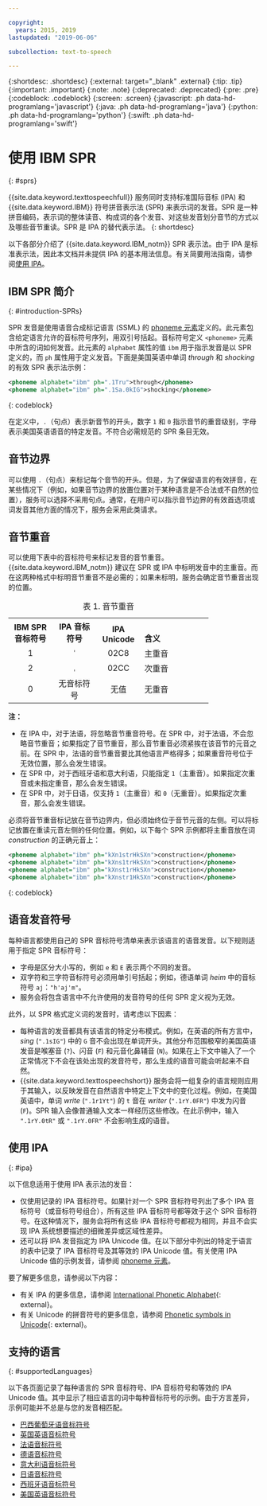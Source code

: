 ```yaml
---

copyright:
  years: 2015, 2019
lastupdated: "2019-06-06"

subcollection: text-to-speech

---
```


{:shortdesc: .shortdesc}
{:external: target="_blank" .external}
{:tip: .tip}
{:important: .important}
{:note: .note}
{:deprecated: .deprecated}
{:pre: .pre}
{:codeblock: .codeblock}
{:screen: .screen}
{:javascript: .ph data-hd-programlang='javascript'}
{:java: .ph data-hd-programlang='java'}
{:python: .ph data-hd-programlang='python'}
{:swift: .ph data-hd-programlang='swift'}

# 使用 IBM SPR
{: #sprs}

{{site.data.keyword.texttospeechfull}} 服务同时支持标准国际音标 (IPA) 和 {{site.data.keyword.IBM}} 符号拼音表示法 (SPR) 来表示词的发音。SPR 是一种拼音编码，表示词的整体读音、构成词的各个发音、对这些发音划分音节的方式以及哪些音节重读。SPR 是 IPA 的替代表示法。
{: shortdesc}

以下各部分介绍了 {{site.data.keyword.IBM_notm}} SPR 表示法。由于 IPA 是标准表示法，因此本文档并未提供 IPA 的基本用法信息。有关简要用法指南，请参阅[使用 IPA](#ipa)。

## IBM SPR 简介
{: #introduction-SPRs}

SPR 发音是使用语音合成标记语言 (SSML) 的 [phoneme 元素](/docs/services/text-to-speech?topic=text-to-speech-elements#phoneme_element)定义的。此元素包含给定语言允许的音标符号序列，用双引号括起。音标符号定义 `<phoneme>` 元素中所含的词如何发音。此元素的 `alphabet` 属性的值 `ibm` 用于指示发音是以 SPR 定义的，而 `ph` 属性用于定义发音。下面是美国英语中单词 *through* 和 *shocking* 的有效 SPR 表示法示例：

```xml
<phoneme alphabet="ibm" ph=".1Tru">through</phoneme>
<phoneme alphabet="ibm" ph=".1Sa.0kIG">shocking</phoneme>
```
{: codeblock}

在定义中，`.`（句点）表示新音节的开头，数字 `1` 和 `0` 指示音节的重音级别，字母表示美国英语语音的特定发音。不符合必需规范的 SPR 条目无效。

## 音节边界

可以使用 `.`（句点）来标记每个音节的开头。但是，为了保留语言的有效拼音，在某些情况下（例如，如果音节边界的放置位置对于某种语言是不合法或不自然的位置），服务可以选择不采用句点。通常，在用户可以指示音节边界的有效首选项或词发音其他方面的情况下，服务会采用此类请求。

## 音节重音

可以使用下表中的音标符号来标记发音的音节重音。{{site.data.keyword.IBM_notm}} 建议在 SPR 或 IPA 中标明发音中的主重音。而在这两种格式中标明音节重音不是必需的；如果未标明，服务会确定音节重音出现的位置。

<table style="width:80%">
  <caption>表 1. 音节重音</caption>
  <tr>
    <th style="width:22%; text-align:center; vertical-align:bottom">
      IBM SPR 音标符号
    </th>
    <th style="width:22%; text-align:center; vertical-align:bottom">
      IPA 音标符号
    </th>
    <th style="width:22%; text-align:center; vertical-align:bottom">
      IPA Unicode
    </th>
    <th style="text-align:left; vertical-align:bottom">
      含义
    </th>
  </tr>
  <tr>
    <td style="text-align:center">
      1
    </td>
    <td style="text-align:center">
      <code>&#712;</code>
    </td>
    <td style="text-align:center">
      02C8
    </td>
    <td>
      主重音
    </td>
  </tr>
  <tr>
    <td style="text-align:center">
      2
    </td>
    <td style="text-align:center">
      <code>&#716;</code>
    </td>
    <td style="text-align:center">
      02CC
    </td>
    <td>
      次重音
    </td>
  </tr>
  <tr>
    <td style="text-align:center">
      0
    </td>
    <td style="text-align:center">无音标符号</td>
    <td style="text-align:center">无值</td>
    <td>
      无重音
    </td>
  </tr>
</table>

**注：**

-   在 IPA 中，对于法语，将忽略音节重音符号。在 SPR 中，对于法语，不会忽略音节重音；如果指定了音节重音，那么音节重音必须紧挨在该音节的元音之前。在 SPR 中，法语的音节重音要比其他语言严格得多；如果重音符号位于无效位置，那么会发生错误。
-   在 SPR 中，对于西班牙语和意大利语，只能指定 `1`（主重音）。如果指定次重音或未指定重音，那么会发生错误。
-   在 SPR 中，对于日语，仅支持 `1`（主重音）和 `0`（无重音）。如果指定次重音，那么会发生错误。

必须将音节重音标记放在音节边界内，但必须始终位于音节元音的左侧。可以将标记放置在重读元音左侧的任何位置。例如，以下每个 SPR 示例都将主重音放在词 *construction* 的正确元音上：

```xml
<phoneme alphabet="ibm" ph="kXn1strHkSXn">construction</phoneme>
<phoneme alphabet="ibm" ph="kXns1trHkSXn">construction</phoneme>
<phoneme alphabet="ibm" ph="kXnst1rHkSXn">construction</phoneme>
<phoneme alphabet="ibm" ph="kXnstr1HkSXn">construction</phoneme>
```
{: codeblock}

## 语音发音符号

每种语言都使用自己的 SPR 音标符号清单来表示该语言的语音发音。以下规则适用于指定 SPR 音标符号：

-   字母是区分大小写的，例如 `e` 和 `E` 表示两个不同的发音。
-   双字符和三字符音标符号必须用单引号括起；例如，德语单词 *heim* 中的音标符号 `aj`：`"h'aj'm"`。
-   服务会将包含语言中不允许使用的发音符号的任何 SPR 定义视为无效。

此外，以 SPR 格式定义词的发音时，请考虑以下因素：

-   每种语言的发音都具有该语言的特定分布模式。例如，在英语的所有方言中，*sing* (`".1sIG"`) 中的 `G` 音不会出现在单词开头。其他分布范围极窄的美国英语发音是喉塞音 (`?`)、闪音 (`F`) 和元音化鼻辅音 (`N`)。如果在上下文中输入了一个正常情况下不会在该处出现的发音符号，那么生成的语音可能会听起来不自然。
-   {{site.data.keyword.texttospeechshort}} 服务会将一组复杂的语言规则应用于其输入，以反映发音在自然语言中特定上下文中的变化过程。例如，在美国英语中，单词 *write* (`".1r1Yt"`) 的 `t` 音在 *writer* (`".1rY.0FR"`) 中发为闪音 (`F`)。SPR 输入会像普通输入文本一样经历这些修改。在此示例中，输入 `".1rY.0tR"` 或 `".1rY.0FR"` 不会影响生成的语音。

## 使用 IPA
{: #ipa}

以下信息适用于使用 IPA 表示法的发音：

-   仅使用记录的 IPA 音标符号。如果针对一个 SPR 音标符号列出了多个 IPA 音标符号（或音标符号组合），所有这些 IPA 音标符号都等效于这个 SPR 音标符号。在这种情况下，服务会将所有这些 IPA 音标符号都视为相同，并且不会实现 IPA 系统想要描述的细微差异或区域性差异。
-   还可以将 IPA 发音指定为 IPA Unicode 值。在以下部分中列出的特定于语言的表中记录了 IPA 音标符号及其等效的 IPA Unicode 值。有关使用 IPA Unicode 值的示例发音，请参阅 [phoneme 元素](/docs/services/text-to-speech?topic=text-to-speech-elements#phoneme_element)。

要了解更多信息，请参阅以下内容：

-   有关 IPA 的更多信息，请参阅 [International Phonetic Alphabet](https://wikipedia.org/wiki/International_Phonetic_Alphabet){: external}。
-   有关 Unicode 的拼音符号的更多信息，请参阅 [Phonetic symbols in Unicode](https://wikipedia.org/wiki/Phonetic_symbols_in_Unicode){: external}。

## 支持的语言
{: #supportedLanguages}

以下各页面记录了每种语言的 SPR 音标符号、IPA 音标符号和等效的 IPA Unicode 值。其中显示了相应语言的词中每种音标符号的示例。由于方言差异，示例可能并不总是与您的发音相匹配。

-   [巴西葡萄牙语音标符号](/docs/services/text-to-speech?topic=text-to-speech-ptSymbols)
-   [英国英语音标符号](/docs/services/text-to-speech?topic=text-to-speech-gbSymbols)
-   [法语音标符号](/docs/services/text-to-speech?topic=text-to-speech-frSymbols)
-   [德语音标符号](/docs/services/text-to-speech?topic=text-to-speech-deSymbols)
-   [意大利语音标符号](/docs/services/text-to-speech?topic=text-to-speech-itSymbols)
-   [日语音标符号](/docs/services/text-to-speech?topic=text-to-speech-jaSymbols)
-   [西班牙语音标符号](/docs/services/text-to-speech?topic=text-to-speech-esSymbols)
-   [美国英语音标符号](/docs/services/text-to-speech?topic=text-to-speech-usSymbols)
